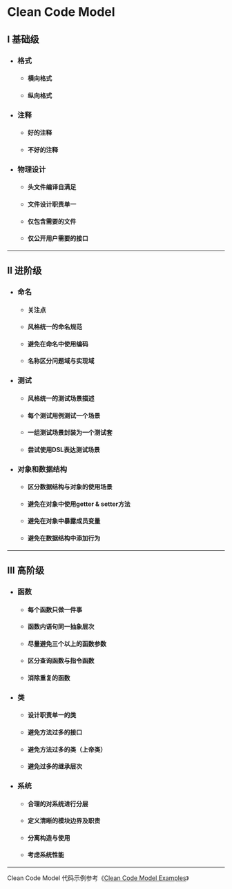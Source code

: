 # Clean Code Model

## I 基础级
+ ### 格式
	+ #### 横向格式
	+ #### 纵向格式
+ ### 注释
	+ #### 好的注释
	+ #### 不好的注释
+ ### 物理设计
	+ #### 头文件编译自满足
	+ #### 文件设计职责单一
	+ #### 仅包含需要的文件
	+ #### 仅公开用户需要的接口
---
## II 进阶级
+ ### 命名
	+ #### 关注点
	+ #### 风格统一的命名规范
	+ #### 避免在命名中使用编码
	+ #### 名称区分问题域与实现域
+ ### 测试
	+ #### 风格统一的测试场景描述
	+ #### 每个测试用例测试一个场景
	+ #### 一组测试场景封装为一个测试套
	+ #### 尝试使用DSL表达测试场景
+ ### 对象和数据结构
	+ #### 区分数据结构与对象的使用场景
	+ #### 避免在对象中使用getter & setter方法
	+ #### 避免在对象中暴露成员变量
	+ #### 避免在数据结构中添加行为
---
## III 高阶级
+ ### 函数
	+ #### 每个函数只做一件事
	+ #### 函数内语句同一抽象层次
	+ #### 尽量避免三个以上的函数参数
	+ #### 区分查询函数与指令函数
	+ #### 消除重复的函数

+ ### 类
	+ #### 设计职责单一的类
	+ #### 避免方法过多的接口
	+ #### 避免方法过多的类（上帝类）
	+ #### 避免过多的继承层次
+ ### 系统
	+ #### 合理的对系统进行分层
	+ #### 定义清晰的模块边界及职责
	+ #### 分离构造与使用
	+ #### 考虑系统性能


- - -

Clean Code Model 代码示例参考《[Clean Code Model Examples](https://github.com/liyongshun/notes/blob/master/clean-code-model-example.pdf)》